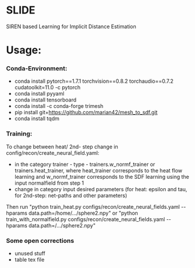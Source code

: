 # SLIDE
SIREN based Learning for Implicit Distance Estimation

# Usage:

### Conda-Environment:
- conda install pytorch==1.7.1 torchvision==0.8.2 torchaudio==0.7.2 cudatoolkit=11.0 -c pytorch
- conda install pyyaml
- conda install tensorboard
- conda install -c conda-forge trimesh
- pip install git+https://github.com/marian42/mesh_to_sdf.git
- conda install tqdm

### Training:
To change between heat/ 2nd- step change in config/recon/create_neural_field.yaml: 
- in the category  trainer - type - trainers.w_normf_trainer or trainers.heat_trainer, where heat_trainer corresponds to the heat flow learning and w_normf_trainer corresponds to the SDF learning using the input normalfield from step 1
- change in category input desired parameters (for heat: epsilon and tau, for 2nd-step: net-paths and other parameters)
  
Then run "python train_heat.py configs/recon/create_neural_fields.yaml --hparams data.path=/home/.../sphere2.npy" or "python train_with_normalfield.py configs/recon/create_neural_fields.yaml --hparams data.path=/.../sphere2.npy"

### Some open corrections
- unused stuff
- table tex file


